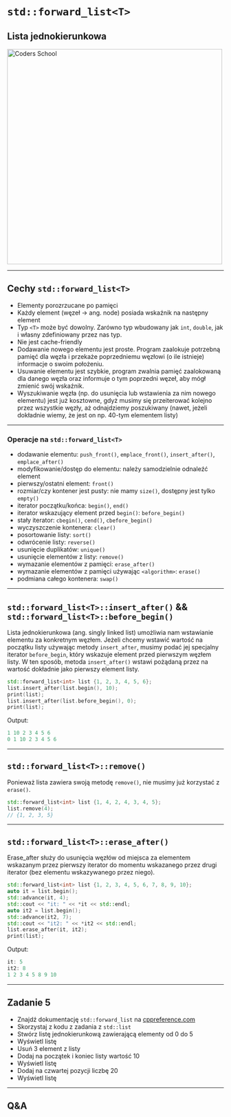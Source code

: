 <!-- .slide: data-background="#111111" -->

# `std::forward_list<T>`
<!-- .element: style="font-size: 2.3em" -->

## Lista jednokierunkowa

<a href="https://coders.school">
    <img width="500" data-src="../coders_school_logo.png" alt="Coders School" class="plain">
</a>

___

## Cechy `std::forward_list<T>`

* <!-- .element: class="fragment fade-in" --> Elementy porozrzucane po pamięci
* <!-- .element: class="fragment fade-in" --> Każdy element (węzeł -> ang. node) posiada wskaźnik na następny element
* <!-- .element: class="fragment fade-in" --> Typ <code>&lt;T&gt;</code> może być dowolny. Zarówno typ wbudowany jak <code>int</code>, <code>double</code>, jak i własny zdefiniowany przez nas typ.
* <!-- .element: class="fragment fade-in" --> Nie jest cache-friendly
* <!-- .element: class="fragment fade-in" --> Dodawanie nowego elementu jest proste. Program zaalokuje potrzebną pamięć dla węzła i przekaże poprzedniemu węzłowi (o ile istnieje) informacje o swoim położeniu.
* <!-- .element: class="fragment fade-in" --> Usuwanie elementu jest szybkie, program zwalnia pamięć zaalokowaną dla danego węzła oraz informuje o tym poprzedni węzeł, aby mógł zmienić swój wskaźnik.
* <!-- .element: class="fragment fade-in" --> Wyszukiwanie węzła (np. do usunięcia lub wstawienia za nim nowego elementu) jest już kosztowne, gdyż musimy się przeiterować kolejno przez wszystkie węzły, aż odnajdziemy poszukiwany (nawet, jeżeli dokładnie wiemy, że jest on np. 40-tym elementem listy)

___
<!-- .slide: style="font-size: 0.9em" -->

### Operacje na `std::forward_list<T>`

* <!-- .element: class="fragment fade-in" --> dodawanie elementu: <code>push_front()</code>, <code>emplace_front()</code>, <code>insert_after()</code>, <code>emplace_after()</code>
* <!-- .element: class="fragment fade-in" --> modyfikowanie/dostęp do elementu: należy samodzielnie odnaleźć element
* <!-- .element: class="fragment fade-in" --> pierwszy/ostatni element: <code>front()</code>
* <!-- .element: class="fragment fade-in" --> rozmiar/czy kontener jest pusty: nie mamy <code>size()</code>, dostępny jest tylko <code>empty()</code>
* <!-- .element: class="fragment fade-in" --> iterator początku/końca: <code>begin()</code>, <code>end()</code>
* <!-- .element: class="fragment fade-in" --> iterator wskazujący element przed <code>begin()</code>: <code>before_begin()</code>
* <!-- .element: class="fragment fade-in" --> stały iterator: <code>cbegin()</code>, <code>cend()</code>, <code>cbefore_begin()</code>
* <!-- .element: class="fragment fade-in" --> wyczyszczenie kontenera: <code>clear()</code>
* <!-- .element: class="fragment fade-in" --> posortowanie listy: <code>sort()</code>
* <!-- .element: class="fragment fade-in" --> odwrócenie listy: <code>reverse()</code>
* <!-- .element: class="fragment fade-in" --> usunięcie duplikatów: <code>unique()</code>
* <!-- .element: class="fragment fade-in" --> usunięcie elementów z listy: <code>remove()</code>
* <!-- .element: class="fragment fade-in" --> wymazanie elementów z pamięci: <code>erase_after()</code>
* <!-- .element: class="fragment fade-in" --> wymazanie elementów z pamięci używając <code>&lt;algorithm&gt;</code>: <code>erase()</code>
* <!-- .element: class="fragment fade-in" --> podmiana całego kontenera: <code>swap()</code>

___

## `std::forward_list<T>::insert_after()` && `std::forward_list<T>::before_begin()`
<!-- .element: style="font-size: 1.2em" -->

Lista jednokierunkowa (ang. singly linked list) umożliwia nam wstawianie elementu za konkretnym węzłem.
Jeżeli chcemy wstawić wartość na początku listy używając metody `insert_after`, musimy podać jej specjalny iterator `before_begin`, który wskazuje element przed pierwszym węzłem listy.
W ten sposób, metoda `insert_after()` wstawi pożądaną przez na wartość dokładnie jako pierwszy element listy.
<!-- .element: class="fragment fade-in" -->

```cpp
std::forward_list<int> list {1, 2, 3, 4, 5, 6};
list.insert_after(list.begin(), 10);
print(list);
list.insert_after(list.before_begin(), 0);
print(list);
```
<!-- .element: class="fragment fade-in" -->

Output:
<!-- .element: class="fragment fade-in" -->

```cpp
1 10 2 3 4 5 6
0 1 10 2 3 4 5 6
```
<!-- .element: class="fragment fade-in" -->

___

## `std::forward_list<T>::remove()`

Ponieważ lista zawiera swoją metodę `remove()`, nie musimy już korzystać z `erase()`.
<!-- .element: class="fragment fade-in" -->

```cpp
std::forward_list<int> list {1, 4, 2, 4, 3, 4, 5};
list.remove(4);
// {1, 2, 3, 5}
```
<!-- .element: class="fragment fade-in" -->

___

## `std::forward_list<T>::erase_after()`
<!-- .element: style="font-size: 1.3em" -->

Erase_after służy do usunięcia węzłów od miejsca za elementem wskazanym przez pierwszy iterator do momentu wskazanego przez drugi iterator (bez elementu wskazywanego przez niego).
<!-- .element: class="fragment fade-in" -->

```cpp
std::forward_list<int> list {1, 2, 3, 4, 5, 6, 7, 8, 9, 10};
auto it = list.begin();
std::advance(it, 4);
std::cout << "it: " << *it << std::endl;
auto it2 = list.begin();
std::advance(it2, 7);
std::cout << "it2: " << *it2 << std::endl;
list.erase_after(it, it2);
print(list);
```
<!-- .element: class="fragment fade-in" -->

Output:
<!-- .element: class="fragment fade-in" -->

```cpp
it: 5
it2: 8
1 2 3 4 5 8 9 10
```
<!-- .element: class="fragment fade-in" -->

___

## Zadanie 5

* Znajdź dokumentację `std::forward_list` na [cppreference.com](https://en.cppreference.com)
* Skorzystaj z kodu z zadania z `std::list`
* Stwórz listę jednokierunkową zawierającą elementy od 0 do 5
* Wyświetl listę
* Usuń 3 element z listy
* Dodaj na początek i koniec listy wartość 10
* Wyświetl listę
* Dodaj na czwartej pozycji liczbę 20
* Wyświetl listę

___

## Q&A
